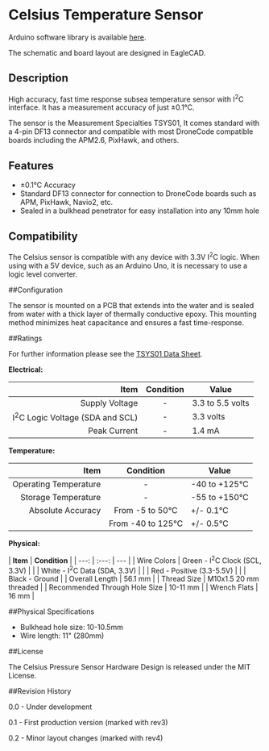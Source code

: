 # Celsius Temperature Sensor

Arduino software library is available [here](http://github.com/bluerobotics/BlueRobotics_TSYS01_Library/).

The schematic and board layout are designed in EagleCAD.

## Description

High accuracy, fast time response subsea temperature sensor with I<sup>2</sup>C interface. It has a measurement accuracy of just &plusmn;0.1&deg;C.

The sensor is the Measurement Specialties TSYS01, It comes standard with a 4-pin DF13 connector and compatible with most DroneCode compatible boards including the APM2.6, PixHawk, and others.

## Features

* &plusmn;0.1&deg;C Accuracy
* Standard DF13 connector for connection to DroneCode boards such as APM, PixHawk, Navio2, etc.
* Sealed in a bulkhead penetrator for easy installation into any 10mm hole

## Compatibility

The Celsius sensor is compatible with any device with 3.3V I<sup>2</sup>C logic. When using with a 5V device, such as an Arduino Uno, it is necessary to use a logic level converter.

##Configuration

The sensor is mounted on a PCB that extends into the water and is sealed from water with a thick layer of thermally conductive epoxy. This mounting method minimizes heat capacitance and ensures a fast time-response.

##Ratings

For further information please see the [TSYS01 Data Sheet](http://meas-spec.com/downloads/TSYS01_Digital_Temperature_Sensor.pdf).

**Electrical:**

| **Item**       | **Condition**   | **Value**           |
| ---: | :---: | --- |
| Supply Voltage | -              | 3.3 to 5.5 volts    |
| I<sup>2</sup>C Logic Voltage (SDA and SCL) | - | 3.3 volts |
| Peak Current   | - | 1.4 mA   |

**Temperature:**

| **Item** | **Condition** | **Value** |
| ---: | :---: | --- |
| Operating Temperature | - | -40 to +125&deg;C |
|Storage Temperature | - | -55 to +150&deg;C                        |
|Absolute Accuracy   | From -5 to 50&deg;C | +/- 0.1&deg;C      |
|                    | From -40 to 125&deg;C |  +/- 0.5&deg;C   |

**Physical:**

| **Item**       | **Condition** |
| ---: | :---: | --- |
| Wire Colors    | Green - I<sup>2</sup>C Clock (SCL, 3.3V) |
|                | White - I<sup>2</sup>C Data (SDA, 3.3V)  |
|                | Red - Positive (3.3-5.5V) |
|                | Black - Ground          |
| Overall Length | 56.1 mm |
| Thread Size    | M10x1.5 20 mm threaded |
| Recommended Through Hole Size | 10-11 mm |
| Wrench Flats   | 16 mm |

##Physical Specifications

* Bulkhead hole size: 10-10.5mm
* Wire length: 11" (280mm)

##License

The Celsius Pressure Sensor Hardware Design is released under the MIT License.

##Revision History

0.0 - Under development

0.1 - First production version (marked with rev3)

0.2 - Minor layout changes (marked with rev4)
